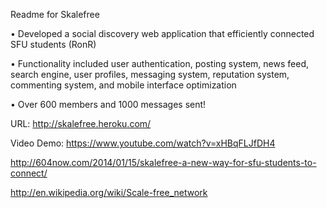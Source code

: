 Readme for Skalefree

•	Developed a social discovery web application that efficiently connected SFU students (RonR)

•	Functionality included user authentication, posting system, news feed, search engine, user profiles, messaging system, reputation system, commenting system, and mobile interface optimization

•	Over 600 members and 1000 messages sent!

URL: http://skalefree.heroku.com/

Video Demo: https://www.youtube.com/watch?v=xHBqFLJfDH4

http://604now.com/2014/01/15/skalefree-a-new-way-for-sfu-students-to-connect/

http://en.wikipedia.org/wiki/Scale-free_network
